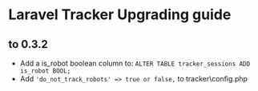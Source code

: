 # Laravel Tracker Upgrading guide

## to 0.3.2

- Add a is_robot boolean column to: `ALTER TABLE tracker_sessions ADD is_robot BOOL;`
- Add `'do_not_track_robots' => true or false,` to tracker\config.php

